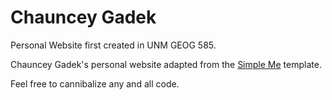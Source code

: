 # Chauncey Gadek
Personal Website first created in UNM GEOG 585.

Chauncey Gadek's personal website adapted from the <a href="https://www.w3schools.com/bootstrap/bootstrap_theme_me.asp" target="_blank">Simple Me</a> template.

Feel free to cannibalize any and all code.
